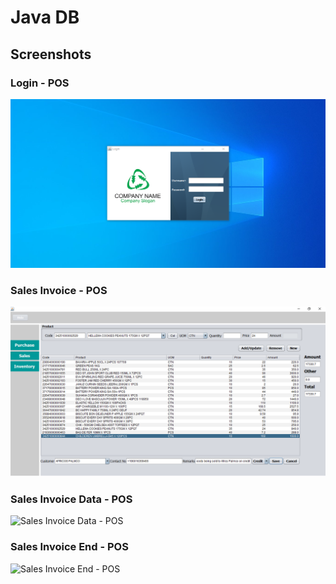 # Java DB



## Screenshots

### Login - POS
![login - POS](https://github.com/farazshahjahan/JAVA_DB/blob/main/JAVA%20DB/JAVA%20DB/screenshots/java-pos-login.png)

### Sales Invoice - POS
![Sales Invoice - POS](https://github.com/farazshahjahan/JAVA_DB/blob/main/JAVA%20DB/JAVA%20DB/screenshots/java-pos-sales-invoice-data3.png)

### Sales Invoice Data - POS
![Sales Invoice Data - POS]()

### Sales Invoice End - POS
![Sales Invoice End - POS]()
